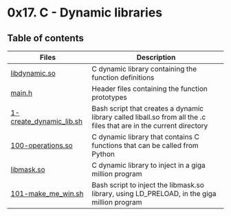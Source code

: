 # 0x17. C - Dynamic libraries

## Table of contents

| Files                                                | Description                                                                                                         |
| ---------------------------------------------------- | ------------------------------------------------------------------------------------------------------------------- |
| [libdynamic.so](./libdynamic.so)                      | C dynamic library containing the function definitions                                                               |
| [main.h](./main.h)                         | Header files containing the function prototypes                                                                     |
| [1-create_dynamic_lib.sh](./1-create_dynamic_lib.sh) | Bash script that creates a dynamic library called liball.so from all the .c files that are in the current directory |
| [100-operations.so](./100-operations.so)             | C dynamic library that contains C functions that can be called from Python                                          |
| [libmask.so](./libmask.so)                           | C dynamic library to inject in a giga million program                                                               |
| [101-make_me_win.sh](./101-make_me_win.sh)           | Bash script to inject the libmask.so library, using LD_PRELOAD, in the giga million program                         |
